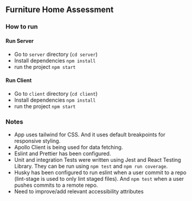 ## Furniture Home Assessment

### How to run

#### Run Server
 - Go to `server` directory (`cd server`)
 - Install dependencies `npm install`
 - run the project `npm start`
#### Run Client
 - Go to `client` directory (`cd client`)
 - Install dependencies `npm install`
 - run the project `npm start`

### Notes
 - App uses tailwind for CSS. And it uses default breakpoints for responsive styling.
 - Apollo Client is being used for data fetching.
 - Eslint and Prettier has been configured.
 - Unit and integration Tests were written using Jest and React Testing Library. They can be run using `npm test` and `npm run coverage`.
 - Husky has been configured to run eslint when a user commit to a repo (lint-stage is used to only lint staged files). And `npm test` when a user pushes commits to a remote repo.
 - Need to improve/add relevant accessibility attributes
